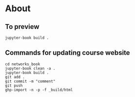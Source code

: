 # About

## To preview

```
jupyter-book build .
```

## Commands for updating course website

```
cd networks_book
jupyter-book clean -a .
jupyter-book build .
git add .
git commit -m "comment"
git push
ghp-import -n -p -f _build/html
```